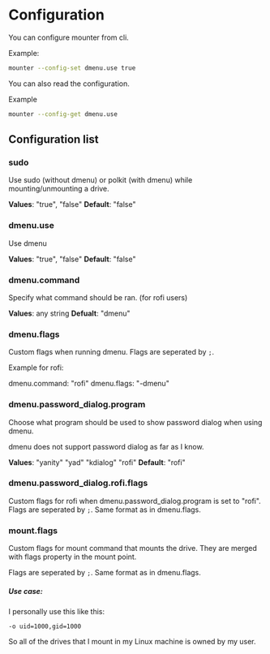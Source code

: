 # Configuration

You can configure mounter from cli.

Example:

```bash
mounter --config-set dmenu.use true
```

You can also read the configuration.

Example

```bash
mounter --config-get dmenu.use
```

## Configuration list

### sudo

Use sudo (without dmenu) or polkit (with dmenu) while mounting/unmounting a drive.

**Values**: "true", "false"
**Default**: "false"

### dmenu.use

Use dmenu

**Values**: "true", "false"
**Default**: "false"

### dmenu.command

Specify what command should be ran. (for rofi users)

**Values**: any string
**Defualt**: "dmenu"

### dmenu.flags

Custom flags when running dmenu. Flags are seperated by `;`.

Example for rofi:

dmenu.command: "rofi"
dmenu.flags: "-dmenu"

### dmenu.password_dialog.program

Choose what program should be used to show password dialog when using dmenu.

dmenu does not support password dialog as far as I know.

**Values**: "yanity" "yad" "kdialog" "rofi"
**Default**: "rofi"

### dmenu.password_dialog.rofi.flags

Custom flags for rofi when dmenu.password_dialog.program is set to "rofi". Flags are seperated by `;`. Same format as in dmenu.flags.

### mount.flags

Custom flags for mount command that mounts the drive. They are merged with flags property in the mount point.

Flags are seperated by `;`. Same format as in dmenu.flags.

##### Use case:

I personally use this like this:

`-o uid=1000,gid=1000`

So all of the drives that I mount in my Linux machine is owned by my user.
